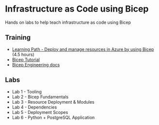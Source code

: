# Infrastructure as Code using Bicep
Hands on labs to help teach infrastructure as code using Bicep

## Training

* [Learning Path - Deploy and manage resources in Azure by using Bicep](https://docs.microsoft.com/en-us/learn/paths/bicep-deploy/) (4.5 hours)
* [Bicep Tutorial](https://github.com/Azure/bicep/blob/main/docs/tutorial)
* [Bicep Engineering docs](https://github.com/Azure/bicep/tree/main/docs)

## Labs

* Lab 1 - Tooling
* Lab 2 - Bicep Fundamentals
* Lab 3 - Resource Deployment & Modules
* Lab 4 - Dependencies
* Lab 5 - Deployment Scopes
* Lab 6 - Python + PostgreSQL Application